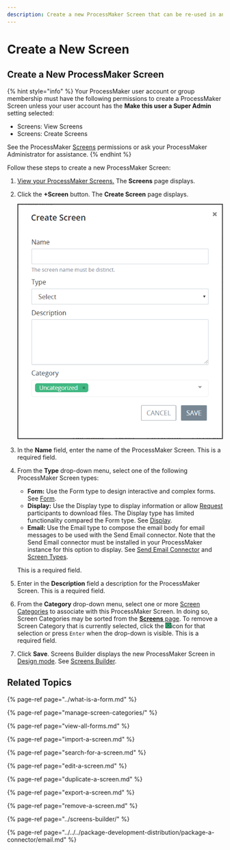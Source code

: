 ```yaml
---
description: Create a new ProcessMaker Screen that can be re-used in any Process.
---
```


# Create a New Screen

## Create a New ProcessMaker Screen

{% hint style="info" %}
Your ProcessMaker user account or group membership must have the following permissions to create a ProcessMaker Screen unless your user account has the **Make this user a Super Admin** setting selected:

* Screens: View Screens
* Screens: Create Screens

See the ProcessMaker [Screens](../../../processmaker-administration/permission-descriptions-for-users-and-groups.md#screens) permissions or ask your ProcessMaker Administrator for assistance.
{% endhint %}

Follow these steps to create a new ProcessMaker Screen:

1. [View your ProcessMaker Screens.](view-all-forms.md) The **Screens** page displays.
2. Click the **+Screen** button. The **Create Screen** page displays.  

   ![](../../../.gitbook/assets/create-new-screen-screen-processes.png)

3. In the **Name** field, enter the name of the ProcessMaker Screen. This is a required field.
4. From the **Type** drop-down menu, select one of the following ProcessMaker Screen types:

   * **Form:** Use the Form type to design interactive and complex forms. See [Form](../screens-builder/types-for-screens.md#form).
   * **Display:** Use the Display type to display information or allow [Request](../../../using-processmaker/requests/what-is-a-request.md) participants to download files. The Display type has limited functionality compared the Form type. See [Display](../screens-builder/types-for-screens.md#display).
   * **Email:** Use the Email type to compose the email body for email messages to be used with the Send Email connector. Note that the Send Email connector must be installed in your ProcessMaker instance for this option to display. See [Send Email Connector](../../process-design/model-processes-using-connectors/available-connectors-from-processmaker/email-connector.md) and [Screen Types](../screens-builder/types-for-screens.md#email).

   This is a required field.

5. Enter in the **Description** field a description for the ProcessMaker Screen. This is a required field.
6. From the **Category** drop-down menu, select one or more [Screen Categories](manage-screen-categories/what-is-a-screen-category.md) to associate with this ProcessMaker Screen. In doing so, Screen Categories may be sorted from the [**Screens** page](view-all-forms.md#view-all-scripts). To remove a Screen Category that is currently selected, click the ![](../../../.gitbook/assets/remove-group-user-admin.png)icon for that selection or press `Enter` when the drop-down is visible. This is a required field.
7. Click **Save**. Screens Builder displays the new ProcessMaker Screen in [Design mode](../screens-builder/screens-builder-modes.md#editor-mode). See [Screens Builder](../screens-builder/).

## Related Topics

{% page-ref page="../what-is-a-form.md" %}

{% page-ref page="manage-screen-categories/" %}

{% page-ref page="view-all-forms.md" %}

{% page-ref page="import-a-screen.md" %}

{% page-ref page="search-for-a-screen.md" %}

{% page-ref page="edit-a-screen.md" %}

{% page-ref page="duplicate-a-screen.md" %}

{% page-ref page="export-a-screen.md" %}

{% page-ref page="remove-a-screen.md" %}

{% page-ref page="../screens-builder/" %}

{% page-ref page="../../../package-development-distribution/package-a-connector/email.md" %}

